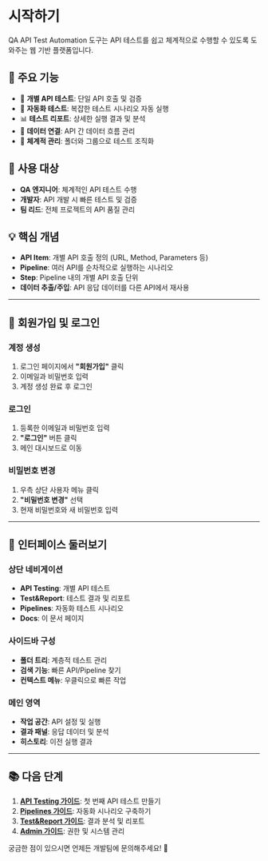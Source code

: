 # 시작하기

QA API Test Automation 도구는 API 테스트를 쉽고 체계적으로 수행할 수 있도록 도와주는 웹 기반 플랫폼입니다.

## 🌟 주요 기능
- 🧪 **개별 API 테스트**: 단일 API 호출 및 검증
- 🔄 **자동화 테스트**: 복잡한 테스트 시나리오 자동 실행
- 📊 **테스트 리포트**: 상세한 실행 결과 및 분석
- 🔗 **데이터 연결**: API 간 데이터 흐름 관리
- 📁 **체계적 관리**: 폴더와 그룹으로 테스트 조직화

## 🎯 사용 대상
- **QA 엔지니어**: 체계적인 API 테스트 수행
- **개발자**: API 개발 시 빠른 테스트 및 검증
- **팀 리드**: 전체 프로젝트의 API 품질 관리

## 💡 핵심 개념
- **API Item**: 개별 API 호출 정의 (URL, Method, Parameters 등)
- **Pipeline**: 여러 API를 순차적으로 실행하는 시나리오
- **Step**: Pipeline 내의 개별 API 호출 단위
- **데이터 추출/주입**: API 응답 데이터를 다른 API에서 재사용

---

## 📝 회원가입 및 로그인

### 계정 생성
1. 로그인 페이지에서 **"회원가입"** 클릭
2. 이메일과 비밀번호 입력
3. 계정 생성 완료 후 로그인

### 로그인
1. 등록한 이메일과 비밀번호 입력
2. **"로그인"** 버튼 클릭
3. 메인 대시보드로 이동

### 비밀번호 변경
1. 우측 상단 사용자 메뉴 클릭
2. **"비밀번호 변경"** 선택
3. 현재 비밀번호와 새 비밀번호 입력

---

## 🎨 인터페이스 둘러보기

### 상단 네비게이션
- **API Testing**: 개별 API 테스트
- **Test&Report**: 테스트 결과 및 리포트
- **Pipelines**: 자동화 테스트 시나리오
- **Docs**: 이 문서 페이지

### 사이드바 구성
- **폴더 트리**: 계층적 테스트 관리
- **검색 기능**: 빠른 API/Pipeline 찾기
- **컨텍스트 메뉴**: 우클릭으로 빠른 작업

### 메인 영역
- **작업 공간**: API 설정 및 실행
- **결과 패널**: 응답 데이터 및 분석
- **히스토리**: 이전 실행 결과

---

## 📚 다음 단계

1. **[API Testing 가이드](/docs/api-testing)**: 첫 번째 API 테스트 만들기
2. **[Pipelines 가이드](/docs/pipelines)**: 자동화 시나리오 구축하기
3. **[Test&Report 가이드](/docs/test-report)**: 결과 분석 및 리포트
4. **[Admin 가이드](/docs/admin)**: 권한 및 시스템 관리

궁금한 점이 있으시면 언제든 개발팀에 문의해주세요! 📧
